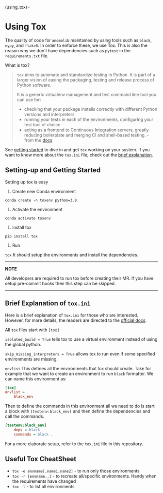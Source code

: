 (using_tox)=

# Using Tox

The quality of code for `anomalib` maintained by using tools such as `black`, `mypy`, and `flake8`. In order to enforce these, we use Tox. This is also the reason why we don't have dependencies such as `pytest` in the `requirements.txt` file.

What is tox?

> `tox` aims to automate and standardize testing in Python. It is part of a larger vision of easing the packaging, testing and release process of Python software.
>
> It is a generic virtualenv management and test command line tool you can use for:
>
> - checking that your package installs correctly with different Python versions and interpreters
> - running your tests in each of the environments, configuring your test tool of choice
> - acting as a frontend to Continuous Integration servers, greatly reducing boilerplate and merging CI and shell-based testing. - from the [docs](https://tox.readthedocs.io/)

See [getting started](#setting-up-and-getting-started) to dive in and get `tox` working on your system. If you want to know more about the `tox.ini` file, check out the [brief explanation](#brief-explanation-of-`tox.ini`).

## Setting-up and Getting Started

Setting up tox is easy

1. Create new Conda environment

`conda create -n toxenv python=3.8`

1. Activate the environment

`conda activate toxenv`

1. Install tox

`pip install tox`

1. Run

`tox`
It should setup the environments and install the dependencies.

---

**NOTE**

All developers are required to run tox before creating their MR. If you have setup pre-commit hooks then this step can be skipped.

---

## Brief Explanation of `tox.ini`

Here is a brief explanation of `tox.ini` for those who are interested. However, for more details, the readers are directed to the [official docs](https://tox.readthedocs.io/).

All `tox` files start with
`[tox]`

`isolated_build = True` tells tox to use a virtual environment instead of using the global python.

`skip_missing_interpreters = True` allows tox to run even if some specified environments are missing.

`envlist` This defines all the environments that tox should create. Take for example that we want to create an environment to run `black` formatter. We can name this environment as:

```ini
[tox]
envlist =
    black_env
```

Then to define the commands in this environment all we need to do is start a block with `[testenv:black_env]` and then define the dependencies and call the commands.

```ini
[testenv:black_env]
    deps = black
    commands = black .
```

For a more elaborate setup, refer to the `tox.ini` file in this repository.

## Useful Tox CheatSheet

- `tox -e envname[,name1,name2]` - to run only those environments
- `tox -r [envname..]` - to recreate all/specific environments. Handy when the requirements have changed
- `tox -l` - to list all environments
